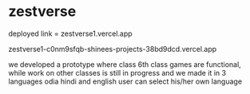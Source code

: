 # zestverse
deployed link = zestverse1.vercel.app

zestverse1-c0nm9sfqb-shinees-projects-38bd9dcd.vercel.app

we developed a prototype where class 6th class games are functional, while work on other classes is still in progress and we made it in 3 languages odia hindi and english user can select his/her own language
